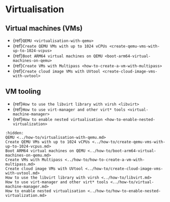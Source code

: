 # Virtualisation


## Virtual machines (VMs)

* {ref}`QEMU <virtualisation-with-qemu>`
* {ref}`Create QEMU VMs with up to 1024 vCPUs <create-qemu-vms-with-up-to-1024-vcpus>`
* {ref}`Boot ARM64 virtual machines on QEMU <boot-arm64-virtual-machines-on-qemu>`
* {ref}`Create VMs with Multipass <how-to-create-a-vm-with-multipass>`
* {ref}`Create cloud image VMs with UVtool <create-cloud-image-vms-with-uvtool>`

## VM tooling

* {ref}`How to use the libvirt library with virsh <libvirt>`
* {ref}`How to use virt-manager and other virt* tools <virtual-machine-manager>`
* {ref}`How to enable nested virtualisation <how-to-enable-nested-virtualization>`


```{toctree}
:hidden:
QEMU <../how-to/virtualisation-with-qemu.md>
Create QEMU VMs with up to 1024 vCPUs <../how-to/create-qemu-vms-with-up-to-1024-vcpus.md>
Boot ARM64 virtual machines on QEMU <../how-to/boot-arm64-virtual-machines-on-qemu.md>
Create VMs with Multipass <../how-to/how-to-create-a-vm-with-multipass.md>
Create cloud image VMs with UVtool <../how-to/create-cloud-image-vms-with-uvtool.md>
How to use the libvirt library with virsh <../how-to/libvirt.md>
How to use virt-manager and other virt* tools <../how-to/virtual-machine-manager.md>
How to enable nested virtualisation <../how-to/how-to-enable-nested-virtualization.md>
```
